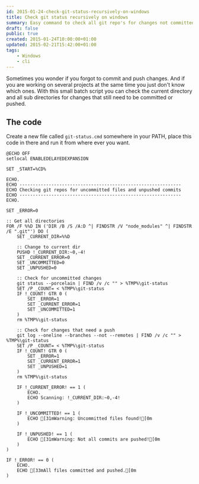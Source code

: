 ```yaml
---
id: 2015-01-24-check-git-status-recursively-on-windows
title: Check git status recursively on windows
summary: Easy command to check all git repo's for changes not committed or pushed in all sub directories.
draft: false
public: true
created: 2015-01-24T10:00:00+01:00
updated: 2015-02-21T15:42:00+01:00
tags:
    - Windows
    - cli
---
```


Sometimes you wonder if you forgot to commit and push changes. And if you are working on several projects at the same time you just don't know which ones. With this small batch script you can check the current directory and all sub directories for changes that still need to be committed or pushed.

## The code

Create a new file called ``git-status.cmd`` somewhere in your PATH, place this code in there and run it from where ever you want.

```batch
@ECHO OFF
setlocal ENABLEDELAYEDEXPANSION

SET _START=%CD%

ECHO.
ECHO -------------------------------------------------------------
ECHO Checking git repos for uncommitted files and unpushed commits
ECHO -------------------------------------------------------------
ECHO.

SET _ERROR=0

:: Get all directories
FOR /F %%D IN ('DIR /B /S /A:D ^| FINDSTR /V "node_modules" ^| FINDSTR /E ".git"') DO (
    SET _CURRENT_DIR=%%D

    :: Change to current dir
    PUSHD !_CURRENT_DIR:~0,-4!
    SET _CURRENT_ERROR=0
    SET _UNCOMMITTED=0
    SET _UNPUSHED=0

    :: Check for uncommitted changes
    git status --porcelain | FIND /v /c "" > %TMP%\git-status
    SET /P _COUNT= < %TMP%\git-status
    IF !_COUNT! GTR 0 (
        SET _ERROR=1
        SET _CURRENT_ERROR=1
        SET _UNCOMMITTED=1
    )
    rm %TMP%\git-status

    :: Check for changes that need a push
    git log --oneline --branches --not --remotes | FIND /v /c "" > %TMP%\git-status
    SET /P _COUNT= < %TMP%\git-status
    IF !_COUNT! GTR 0 (
        SET _ERROR=1
        SET _CURRENT_ERROR=1
        SET _UNPUSHED=1
    )
    rm %TMP%\git-status

    IF !_CURRENT_ERROR! == 1 (
        ECHO.
        ECHO Scanning: !_CURRENT_DIR:~0,-4!
    )

    IF !_UNCOMMITTED! == 1 (
        ECHO [31mWarning: Uncommitted files found![0m
    )

    IF !_UNPUSHED! == 1 (
        ECHO [31mWarning: Not all commits are pushed![0m
    )
)

IF !_ERROR! == 0 (
    ECHO.
    ECHO [33mAll files committed and pushed.[0m
)
```
